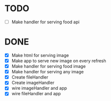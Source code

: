 # TODO

  - [ ] Make handler for serving food api

# DONE

  - [x] Make html for serving image
  - [x] Make app to serve new image on every refresh
  - [x] Make handler for serving food image
  - [x] Make handler for serving any image
  - [x] Create fileHandler
  - [x] Create imageHandler
  - [x] wire imageHandler and app
  - [x] wire fileHandler and app

